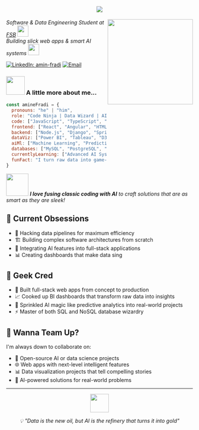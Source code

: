 <h1 align="center">
  <img src="https://readme-typing-svg.herokuapp.com/?lines=Hey!+👋+I'm+Mohamed+Amine+Fradi;Code+Ninja+|+Data+Wizard+|+AI+Enthusiast&center=true&size=50">
</h1>

<img align='right' src="https://media.giphy.com/media/qgQUggAC3Pfv687qPC/giphy.gif" width="230">

<p><em>Software & Data Engineering Student at <a href="https://fsb.ucar.tn/">FSB</a> <img src="https://media.giphy.com/media/fYSnHlufseco8Fh93Z/giphy.gif" width="30"></br>Building slick web apps & smart AI systems <img src="https://media.giphy.com/media/WUlplcMpOCEmTGBtBW/giphy.gif" width="30"> 
</em></p>

[![LinkedIn: amin-fradi](https://img.shields.io/badge/-amin--fradi-blue?style=flat-square&logo=Linkedin&logoColor=white&link=https://linkedin.com/in/amin-fradi/)](https://linkedin.com/in/amin-fradi/)
[![Email](https://img.shields.io/badge/-mohamedamine.fradi@fsb.ucar.tn-red?style=flat-square&logo=gmail&logoColor=white&link=mailto:mohamedamine.fradi@fsb.ucar.tn)](mailto:mohamedamine.fradi@fsb.ucar.tn)

### <img src="https://media.giphy.com/media/VgCDAzcKvsR6OM0uWg/giphy.gif" width="50"> A little more about me...  

```javascript
const amineFradi = {
  pronouns: "he" | "him",
  role: "Code Ninja | Data Wizard | AI Enthusiast",
  code: ["JavaScript", "TypeScript", "Python", "Java", "SQL", "NoSQL"],
  frontend: ["React", "Angular", "HTML5", "CSS3"],
  backend: ["Node.js", "Django", "Spring Boot", "RESTful APIs"],
  dataViz: ["Power BI", "Tableau", "D3.js"],
  aiMl: ["Machine Learning", "Predictive Analytics", "Data Pipelines"],
  databases: ["MySQL", "PostgreSQL", "MongoDB", "Redis"],
  currentlyLearning: ["Advanced AI Systems", "Complex Software Architecture"],
  funFact: "I turn raw data into game-changing solutions ⚡"
}
```

<img src="https://media.giphy.com/media/LnQjpWaON8nhr21vNW/giphy.gif" width="60"> <em><b>I love fusing classic coding with AI</b> to craft solutions that are as smart as they are sleek!</em>

## 🧠 Current Obsessions
- 🔧 Hacking data pipelines for maximum efficiency
- 🏗️ Building complex software architectures from scratch
- 🤖 Integrating AI features into full-stack applications
- 📊 Creating dashboards that make data sing

## 💼 Geek Cred
- 🚀 Built full-stack web apps from concept to production
- 📈 Cooked up BI dashboards that transform raw data into insights
- 🧠 Sprinkled AI magic like predictive analytics into real-world projects
- ⚡ Master of both SQL and NoSQL database wizardry

## 🤝 Wanna Team Up?
I'm always down to collaborate on:
- 🔬 Open-source AI or data science projects
- 🌐 Web apps with next-level intelligent features
- 📊 Data visualization projects that tell compelling stories
- 🤖 AI-powered solutions for real-world problems



---
<div align="center">
  <img src="https://media.giphy.com/media/3oKIPnAiaMCws8nOsE/giphy.gif" width="50">
  <p><em>💡 "Data is the new oil, but AI is the refinery that turns it into gold"</em></p>
</div>
